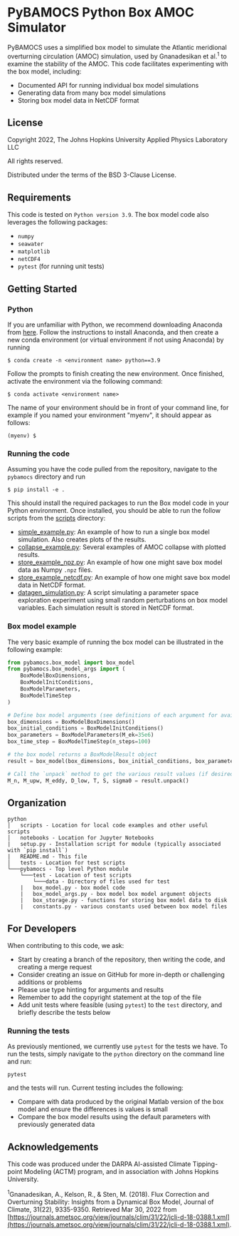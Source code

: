 # PyBAMOCS Python Box AMOC Simulator 

PyBAMOCS uses a simplified box model to simulate the Atlantic meridional 
overturning circulation (AMOC) simulation, used by Gnanadesikan et al.<sup>1</sup> 
to examine the stability of the AMOC. This code facilitates experimenting with 
the box model, including:

 * Documented API for running individual box model simulations
 * Generating data from many box model simulations
 * Storing box model data in NetCDF format

## License
Copyright 2022, The Johns Hopkins University Applied Physics Laboratory LLC

All rights reserved.

Distributed under the terms of the BSD 3-Clause License.

## Requirements

This code is tested on `Python version 3.9`. The box model code also leverages the following packages:
 - `numpy`
 - `seawater`
 - `matplotlib`
 - `netCDF4`
 - `pytest` (for running unit tests)

## Getting Started

### Python
If you are unfamiliar with Python, we recommend downloading Anaconda from 
[here](https://www.anaconda.com/products/individual). Follow the instructions to install Anaconda, and then create a 
new conda environment (or virtual environment if not using Anaconda) by running

```commandline
$ conda create -n <environment name> python==3.9
```

Follow the prompts to finish creating the new environment. 
Once finished, activate the environment via the following command:

```commandline
$ conda activate <environment name>
```

The name of your environment should be in front of your command line, for example
if you named your environment "myenv", it should appear as follows:

```commandline
(myenv) $ 
```

### Running the code

Assuming you have the code pulled from the repository, navigate to the `pybamocs` directory and run

```commandline
$ pip install -e .
```

This should install the required packages to run the Box model code in your Python environment. 
Once installed, you should be able to run the follow scripts from the [scripts](pybamocs/scripts) directory:

  * [simple_example.py](pybamocs/scripts/simple_example.py): An example of how to run a single 
      box model simulation. Also creates plots of the results.
  * [collapse_example.py](pybamocs/scripts/collapse_example.py): Several examples of AMOC collapse 
      with plotted results.
  * [store_example_npz.py](pybamocs/scripts/store_example_npz.py): An example of how one might save box model data 
      as Numpy `.npz` files. 
  * [store_example_netcdf.py](pybamocs/scripts/store_example_netcdf.py): An example of how one might save box model 
      data in NetCDF format. 
  * [datagen_simulation.py](pybamocs/scripts/datagen_simulation.py): A script simulating a 
      parameter space exploration experiment using small random perturbations on box 
      model variables. Each simulation result is stored in NetCDF format.

### Box model example

The very basic example of running the box model can be illustrated in the following example:

```python
from pybamocs.box_model import box_model
from pybamocs.box_model_args import (
    BoxModelBoxDimensions,
    BoxModelInitConditions,
    BoxModelParameters,
    BoxModelTimeStep
)

# Define box model arguments (see definitions of each argument for available parameters and default settings):
box_dimensions = BoxModelBoxDimensions()
box_initial_conditions = BoxModelInitConditions()
box_parameters = BoxModelParameters(M_ek=35e6) 
box_time_step = BoxModelTimeStep(n_steps=100)

# the box model returns a BoxModelResult object
result = box_model(box_dimensions, box_initial_conditions, box_parameters, box_time_step)

# Call the `unpack` method to get the various result values (if desired):
M_n, M_upw, M_eddy, D_low, T, S, sigma0 = result.unpack()
```


## Organization

```
python
│   scripts - Location for local code examples and other useful scripts
│   notebooks - Location for Jupyter Notebooks
|   setup.py - Installation script for module (typically associated with `pip install`)
|   README.md - This file
│   tests - Location for test scripts
└───pybamocs - Top level Python module
    └───test - Location of test scripts
        └───data - Directory of files used for test
    |   box_model.py - box model code
    |   box_model_args.py - box model box model argument objects
    |   box_storage.py - functions for storing box model data to disk
    |   constants.py - various constants used between box model files
```

## For Developers

When contributing to this code, we ask:
  - Start by creating a branch of the repository, then writing the code, and creating a merge request
  - Consider creating an issue on GitHub for more in-depth or challenging additions or problems
  - Please use type hinting for arguments and results
  - Remember to add the copyright statement at the top of the file
  - Add unit tests where feasible (using `pytest`) to the `test` directory, and briefly describe the tests below

### Running the tests

As previously mentioned, we currently use `pytest` for the tests we have. To run the tests, simply
navigate to the `python` directory on the command line and run:

```commandline
pytest
```

and the tests will run. Current testing includes the following:

  - Compare with data produced by the original Matlab version of the box model and ensure the differences is 
    values is small
  - Compare the box model results using the default parameters with previously generated data

## Acknowledgements

This code was produced under the DARPA AI-assisted Climate Tipping-point Modeling (ACTM) 
program, and in association with Johns Hopkins University. 

<sup>1</sup>Gnanadesikan, A., Kelson, R., & Sten, M. (2018). Flux Correction and Overturning Stability: 
Insights from a Dynamical Box Model, Journal of Climate, 31(22), 9335-9350. 
Retrieved Mar 30, 2022 from [https://journals.ametsoc.org/view/journals/clim/31/22/jcli-d-18-0388.1.xml](https://journals.ametsoc.org/view/journals/clim/31/22/jcli-d-18-0388.1.xml).